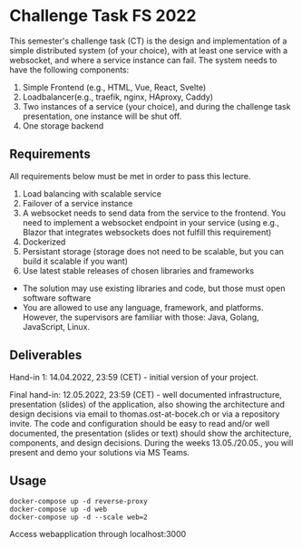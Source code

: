 # Challenge Task FS 2022

This semester's challenge task (CT) is the design and implementation of a simple distributed system (of your choice), with at least one service with a websocket, and where a service instance can fail. The system needs to have the following components:

1. Simple Frontend (e.g., HTML, Vue, React, Svelte)
2. Loadbalancer(e.g., traefik, nginx, HAproxy, Caddy)
3. Two instances of a service (your choice), and during the challenge task presentation, one instance will be shut off.
4. One storage backend

## Requirements

All requirements below must be met in order to pass this lecture.
1. Load balancing with scalable service
2. Failover of a service instance
3. A websocket needs to send data from the service to the frontend. You need to implement a websocket endpoint in your service (using e.g., Blazor that integrates websockets does not fulfill this requirement)
4. Dockerized
5. Persistant storage (storage does not need to be scalable, but you can build it scalable if you want)
6. Use latest stable releases of chosen libraries and frameworks

- The solution may use existing libraries and code, but those must open software software
- You are allowed to use any language, framework, and platforms. However, the supervisors are familiar with those: Java, Golang, JavaScript, Linux.

## Deliverables

Hand-in 1: 14.04.2022, 23:59 (CET) - initial version of your project.

Final hand-in: 12.05.2022, 23:59 (CET) - well documented infrastructure, presentation (slides) of the application, also showing the architecture and design decisions via email to thomas.ost-at-bocek.ch or via a repository invite. The code and configuration should be easy to read and/or well documented, the presentation (slides or text) should show the architecture, components, and design decisions. During the weeks 13.05./20.05., you will present and demo your solutions via MS Teams.


## Usage

```
docker-compose up -d reverse-proxy
docker-compose up -d web
docker-compose up -d --scale web=2
```

Access webapplication through localhost:3000